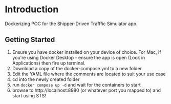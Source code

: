 
# Introduction

Dockerizing POC for the Shipper-Driven Trafffic Simulator app.

## Getting Started

1) Ensure you have docker installed on your device of choice. For Mac, if you're using Docker Desktop - ensure the app is open (Look in Applications) then fire up terminal.
3) Download a copy of the docker-compose.yml to a new folder.
4) Edit the YAML file where the comments are located to suit your use case
5) cd into the newly created folder
6) run `docker compose up -d` and wait for the containers to start
7) browse to http://localhost:8980 (or whatever port you mapped to) and start using STS!
